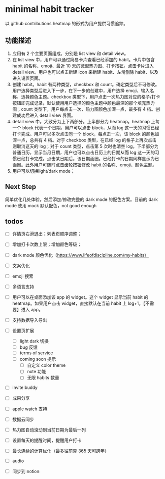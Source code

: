 # minimal habit tracker
以 github contributions heatmap 的形式为用户提供习惯追踪。

## 功能描述
1. 应用有 2 个主要页面组成，分别是 list view 和 detail view。
2. 在 list view 中，用户可以通过简易卡片查看已经添加的 habit。卡片中包含 habit 的名称、emoji、最近 10 天的微型热力图、打卡按钮。点击卡片进入 detail view。用户也可以点击新建 icon 来新建 habit、左滑删除 habit、以及进入设置页面。
3. 创建 habit。habit 有两种类型，checkbox 和 count。确定类型后不可修改。用户选择类型后进入下一步，在下一步的创建中，用户选择 emoji、输入名称、选择颜色主题。checkbox 类型下，用户点击一次热力图对应的格子/打卡按钮即完成记录，默认使用用户选择的颜色主题中颜色最深的那个填充热力图；count 类型下，用户每点击一次，热力图颜色加深一点，最多有 4 档。创建成功后进入 detail view 界面。
4. detail view 中，大致分为上下两部分。上半部分为 heatmap。heatmap 上每一个 block 代表一个日期。用户可以点击 block，从而 log 这一天的习惯已经打卡完成。用户可以多次点击同一个 block，每点击一次，该 block 的颜色加深一点，总共有 4 档。对于 checkbox 类型，在已经 log 的格子上再次点击则取消这天的 log；对于 count 类型，点击第 5 次时也清空 log。下半部分为普通日历，显示当月日期，用户也可以点击日历上的日期从而 log 这一天的习惯已经打卡完成。点击某日期后，该日期画圈。已经打卡的日期同样显示为已画圈。此外用户可随时点击齿轮按钮修改 habit 的名称、emoji、颜色主题。
5. 用户可以切换light/dark mode；

## Next Step
简单优化几处体验，然后添加/修改完整的 dark mode 的配色方案。目前的 dark mode 使用 mock 默认配色，not good enough


## todos
- [ ] 详情页右滑退出；列表页顺序调整；
- [ ] 增加打卡次数上限；增加颜色等级；
- [ ] dark mode 颜色优化（https://www.lifeofdiscipline.com/my-habits）
- [ ] 文案优化
- [ ] emoji 搜索
- [ ] 多语言支持
- [ ] 用户可以在桌面添加该 app 的 widget。这个 widget 显示当前 habit 的 heatmap。如果用户点击 widget，直接默认在当前 habit 上 log+1。【不需要】进入 app。
- [ ] 支持数据导入导出
- [ ] 设置页扩展
    - [ ] light dark 切换
    - [ ] bug 反馈
    - [ ] terms of service
    - [ ] coming soon 提示
        - [ ] 自定义 color theme
        - [ ] note 功能
        - [ ] 无限 habits 数量
- [ ] invite buddy
- [ ] 成果分享

- [ ] apple watch 支持
- [ ] 数据云同步
- [ ] 热力图自动滚动到当前日期为最后一列
- [ ] 设置每天的提醒时间，提醒用户打卡
- [ ] 最长连续的计算优化（最多往前算 365 天可跨年）
- [ ] audio 
- [ ] 同步到 notion

